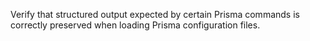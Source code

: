 Verify that structured output expected by certain Prisma commands is correctly preserved when loading Prisma configuration files.
